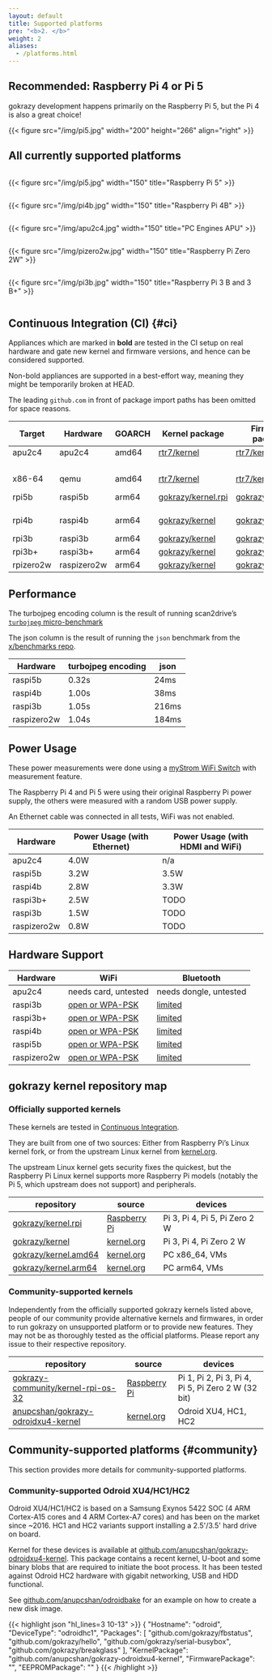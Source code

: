 ```yaml
---
layout: default
title: Supported platforms
pre: "<b>2. </b>"
weight: 2
aliases:
  - /platforms.html
---
```


## Recommended: Raspberry Pi 4 or Pi 5

gokrazy development happens primarily on the Raspberry Pi 5, but the Pi 4 is
also a great choice!


{{< figure src="/img/pi5.jpg" width="200" height="266" align="right" >}}


## All currently supported platforms

<div style="display: flex; flex-wrap: wrap">

<div>

{{< figure src="/img/pi5.jpg" width="150" title="Raspberry Pi 5" >}}

</div>

<div>

{{< figure src="/img/pi4b.jpg" width="150" title="Raspberry Pi 4B" >}}

</div>

<div>

{{< figure src="/img/apu2c4.jpg" width="150" title="PC Engines APU" >}}

</div>

<div>

{{< figure src="/img/pizero2w.jpg" width="150" title="Raspberry Pi Zero 2W" >}}

</div>

<div>

{{< figure src="/img/pi3b.jpg" width="150" title="Raspberry Pi 3 B and 3 B+" >}}

</div>

</div>

## Continuous Integration (CI) {#ci}

Appliances which are marked in <strong>bold</strong> are tested in the CI
setup on real hardware and gate new kernel and firmware versions, and hence
can be considered supported.

Non-bold appliances are supported in a best-effort way, meaning they might be
temporarily broken at HEAD.

The leading <code>github.com</code> in front of package import paths has been omitted for space reasons.

| Target    | Hardware    | GOARCH | Kernel package       | Firmware package   | Appliances                                                |
| --------- | ----------- | ------ | ----------------     | ------------------ | --------------------------------------------------------- |
| apu2c4    | apu2c4      | amd64  | [rtr7/kernel]        | [rtr7/kernel]      | **[gokrazy/bakery/cmd/bake]**                             |
|           |             |        |                      |                    | [rtr7/router7]                                            |
| x86-64    | qemu        | amd64  | [rtr7/kernel]        | [rtr7/kernel]      | **[gokrazy/bakery/cmd/bake]**                             |
| rpi5b     | raspi5b     | arm64  | [gokrazy/kernel.rpi] | [gokrazy/firmware] | **[gokrazy/bakery/cmd/bake]**<br>[stapelberg/scan2drive]  |
| rpi4b     | raspi4b     | arm64  | [gokrazy/kernel]     | [gokrazy/firmware] | **[gokrazy/bakery/cmd/bake]**<br>[stapelberg/hmgo]        |
| rpi3b     | raspi3b     | arm64  | [gokrazy/kernel]     | [gokrazy/firmware] | **[gokrazy/bakery/cmd/bake]**                             |
| rpi3b+    | raspi3b+    | arm64  | [gokrazy/kernel]     | [gokrazy/firmware] | **[gokrazy/bakery/cmd/bake]**                             |
| rpizero2w | raspizero2w | arm64  | [gokrazy/kernel]     | [gokrazy/firmware] | **[gokrazy/bakery/cmd/bake]**                             |

[rtr7/kernel]: https://github.com/rtr7/kernel
[gokrazy/bakery/cmd/bake]: https://github.com/gokrazy/bakery
[rtr7/router7]: https://github.com/rtr7/router7
[gokrazy/kernel]: https://github.com/gokrazy/kernel
[gokrazy/kernel.rpi]: https://github.com/gokrazy/kernel.rpi
[gokrazy/firmware]: https://github.com/gokrazy/firmware
[stapelberg/hmgo]: https://github.com/stapelberg/hmgo
[stapelberg/scan2drive]: https://github.com/stapelberg/scan2drive

## Performance

The turbojpeg encoding column is the result of running scan2drive’s [`turbojpeg`
micro-benchmark](https://github.com/stapelberg/scan2drive/blob/9856bfff7118111062998dc5034b9f7e4709101b/internal/turbojpeg/bench_test.go)

The json column is the result of running the `json` benchmark from the
[x/benchmarks repo](https://pkg.go.dev/golang.org/x/benchmarks).

| Hardware    | turbojpeg encoding | json   |
| ----------- | ------------------ | ------ |
| raspi5b     | 0.32s              | 24ms   |
| raspi4b     | 1.00s              | 38ms   |
| raspi3b     | 1.05s              | 216ms  |
| raspizero2w | 1.04s              | 184ms  |

## Power Usage

These power measurements were done using a [myStrom WiFi
Switch](https://mystrom.ch/de/wifi-switch/) with measurement feature.

The Raspberry Pi 4 and Pi 5 were using their original Raspberry Pi power supply,
the others were measured with a random USB power supply.

An Ethernet cable was connected in all tests, WiFi was not enabled.

| Hardware    | Power Usage (with Ethernet) | Power Usage (with HDMI and WiFi) |
| ----------- | -----------                 | -----------------------          |
| apu2c4      | 4.0W                        | n/a                              |
| raspi5b     | 3.2W                        | 3.5W                             |
| raspi4b     | 2.8W                        | 3.3W                             |
| raspi3b+    | 2.5W                        | TODO                             |
| raspi3b     | 1.5W                        | TODO                             |
| raspizero2w | 0.8W                        | TODO                             |

## Hardware Support

| Hardware    | WiFi                 | Bluetooth              |
| ----------- | -------------------- | ---------------------- |
| apu2c4      | needs card, untested | needs dongle, untested |
| raspi3b     | [open or WPA-PSK]    | [limited]              |
| raspi3b+    | [open or WPA-PSK]    | [limited]              |
| raspi4b     | [open or WPA-PSK]    | [limited]              |
| raspi5b     | [open or WPA-PSK]    | [limited]              |
| raspizero2w | [open or WPA-PSK]    | [limited]              |

[open or WPA-PSK]: /userguide/wifi/
[open only!]: /userguide/wifi/
[limited]: /userguide/bluetooth/

## gokrazy kernel repository map

### Officially supported kernels

These kernels are tested in [Continuous Integration](#ci).

They are built from one of two sources: Either from Raspberry Pi’s Linux kernel
fork, or from the upstream Linux kernel from [kernel.org].

The upstream Linux kernel gets security fixes the quickest, but the Raspberry Pi
Linux kernel supports more Raspberry Pi models (notably the Pi 5, which upstream
does not support) and peripherals.

| repository             | source         | devices                       |
|------------------------|----------------|-------------------------------|
| [gokrazy/kernel.rpi]   | [Raspberry Pi] | Pi 3, Pi 4, Pi 5, Pi Zero 2 W |
| [gokrazy/kernel]       | [kernel.org]   | Pi 3, Pi 4, Pi Zero 2 W       |
| [gokrazy/kernel.amd64] | [kernel.org]   | PC x86_64, VMs                |
| [gokrazy/kernel.arm64] | [kernel.org]   | PC arm64, VMs                 |

### Community-supported kernels

Independently from the officially supported gokrazy kernels listed above, people
of our community provide alternative kernels and firmwares, in order to run
gokrazy on unsupported platform or to provide new features. They may not be as
thoroughly tested as the official platforms. Please report any issue to their
respective repository.

| repository                           | source         | devices                                            |
|--------------------------------------|----------------|----------------------------------------------------|
| [gokrazy-community/kernel-rpi-os-32] | [Raspberry Pi] | Pi 1, Pi 2, Pi 3, Pi 4, Pi 5, Pi Zero 2 W (32 bit) |
| [anupcshan/gokrazy-odroidxu4-kernel] | [kernel.org]   | Odroid XU4, HC1, HC2                               |

[Raspberry Pi]: https://github.com/raspberrypi/linux
[kernel.org]: https://kernel.org/
[gokrazy-community/kernel-rpi-os-32]: https://github.com/gokrazy-community/kernel-rpi-os-32
[anupcshan/gokrazy-odroidxu4-kernel]: https://github.com/anupcshan/gokrazy-odroidxu4-kernel
[gokrazy/kernel.rpi]: https://github.com/gokrazy/kernel.rpi
[gokrazy/kernel]: https://github.com/gokrazy/kernel
[gokrazy/kernel.amd64]: https://github.com/gokrazy/gokrazy/issues/263
[gokrazy/kernel.arm64]: https://github.com/gokrazy/gokrazy/issues/263


## Community-supported platforms {#community}

This section provides more details for community-supported platforms.

### Community-supported Odroid XU4/HC1/HC2

Odroid XU4/HC1/HC2 is based on a Samsung Exynos 5422 SOC (4 ARM Cortex-A15
cores and 4 ARM Cortex-A7 cores) and has been on the market since ~2016. HC1
and HC2 variants support installing a 2.5'/3.5' hard drive on board.

Kernel for these devices is available at [github.com/anupcshan/gokrazy-odroidxu4-kernel].
This package contains a recent kernel, U-boot and some binary blobs that are
required to initiate the boot process. It has been tested against Odroid HC2
hardware with gigabit networking, USB and HDD functional.

See [github.com/anupcshan/odroidbake] for an example on how to create a
new disk image.

{{< highlight json "hl_lines=3 10-13" >}}
{
    "Hostname": "odroid",
    "DeviceType": "odroidhc1",
    "Packages": [
        "github.com/gokrazy/fbstatus",
        "github.com/gokrazy/hello",
        "github.com/gokrazy/serial-busybox",
        "github.com/gokrazy/breakglass"
    ],
    "KernelPackage": "github.com/anupcshan/gokrazy-odroidxu4-kernel",
    "FirmwarePackage": "",
    "EEPROMPackage": ""
}
{{< /highlight >}}

[github.com/gokrazy-community/kernel-rpi-os-32]: https://github.com/gokrazy-community/kernel-rpi-os-32
[github.com/gokrazy-community/firmware-rpi]: https://github.com/gokrazy-community/firmware-rpi
[github.com/anupcshan/gokrazy-odroidxu4-kernel]: https://github.com/anupcshan/gokrazy-odroidxu4-kernel
[github.com/anupcshan/odroidbake]: https://github.com/anupcshan/odroidbake
